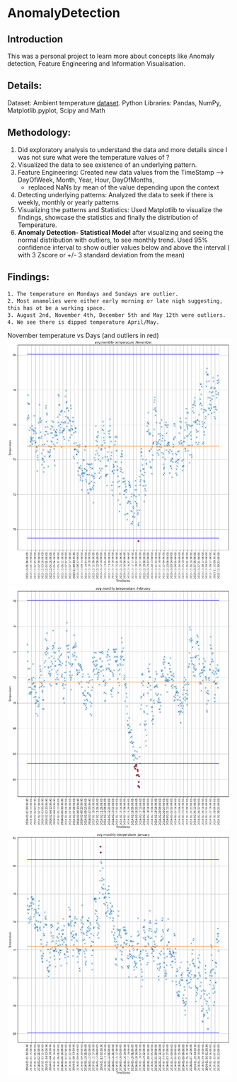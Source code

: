 # AnomalyDetection
## Introduction
This was a personal project to learn more about concepts like Anomaly detection, Feature Engineering and Information Visualisation.

## Details:
Dataset: Ambient temperature [dataset](https://github.com/numenta/NAB/blob/master/data/realKnownCause/ambient_temperature_system_failure.csv).
Python Libraries: Pandas, NumPy, Matplotlib.pyplot, Scipy and Math

## Methodology:
1. Did exploratory analysis to understand the data and more details since I was not sure what were the temperature values of ? 
2. Visualized the data to see existence of an underlying pattern.
3. Feature Engineering: Created new data values from the TimeStamp --> DayOfWeek, Month, Year, Hour, DayOfMonths, 
      - replaced NaNs by mean of the value depending upon the context
4. Detecting underlying patterns: Analyzed the data to seek if there is weekly, monthly or yearly patterns 
5. Visualizing the patterns and Statistics: Used Matplotlib to visualize the findings, showcase the statistics and finally the distribution of Temperature.
6. **Anomaly Detection- Statistical Model** after visualizing and seeing the normal distribution with outliers, to see monthly trend. Used 95% confidence interval to show outlier values below and above the interval ( with 3 Zscore or +/- 3 standard deviation from the mean)
## Findings:
    1. The temperature on Mondays and Sundays are outlier.
    2. Most anamolies were either early morning or late nigh suggesting, this has ot be a working space.
    3. August 2nd, November 4th, December 5th and May 12th were outliers.
    4. We see there is dipped temperature April/May.
 
 
November temperature vs Days (and outliers in red)
![November temp and outliers in red](https://github.com/ameya-9/AnomalyDetection/blob/main/img/Nov-outlier.png)
![Febuary temp and outliers in red](https://github.com/ameya-9/AnomalyDetection/blob/main/img/feb-outlier.png)
![January temp and outliers in red](https://github.com/ameya-9/AnomalyDetection/blob/main/img/jan-outlier.png)
